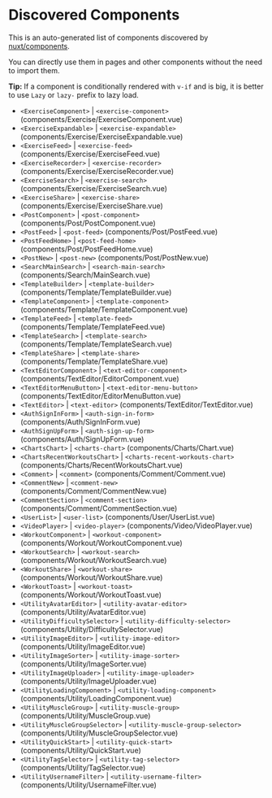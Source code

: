 # Discovered Components

This is an auto-generated list of components discovered by [nuxt/components](https://github.com/nuxt/components).

You can directly use them in pages and other components without the need to import them.

**Tip:** If a component is conditionally rendered with `v-if` and is big, it is better to use `Lazy` or `lazy-` prefix to lazy load.

- `<ExerciseComponent>` | `<exercise-component>` (components/Exercise/ExerciseComponent.vue)
- `<ExerciseExpandable>` | `<exercise-expandable>` (components/Exercise/ExerciseExpandable.vue)
- `<ExerciseFeed>` | `<exercise-feed>` (components/Exercise/ExerciseFeed.vue)
- `<ExerciseRecorder>` | `<exercise-recorder>` (components/Exercise/ExerciseRecorder.vue)
- `<ExerciseSearch>` | `<exercise-search>` (components/Exercise/ExerciseSearch.vue)
- `<ExerciseShare>` | `<exercise-share>` (components/Exercise/ExerciseShare.vue)
- `<PostComponent>` | `<post-component>` (components/Post/PostComponent.vue)
- `<PostFeed>` | `<post-feed>` (components/Post/PostFeed.vue)
- `<PostFeedHome>` | `<post-feed-home>` (components/Post/PostFeedHome.vue)
- `<PostNew>` | `<post-new>` (components/Post/PostNew.vue)
- `<SearchMainSearch>` | `<search-main-search>` (components/Search/MainSearch.vue)
- `<TemplateBuilder>` | `<template-builder>` (components/Template/TemplateBuilder.vue)
- `<TemplateComponent>` | `<template-component>` (components/Template/TemplateComponent.vue)
- `<TemplateFeed>` | `<template-feed>` (components/Template/TemplateFeed.vue)
- `<TemplateSearch>` | `<template-search>` (components/Template/TemplateSearch.vue)
- `<TemplateShare>` | `<template-share>` (components/Template/TemplateShare.vue)
- `<TextEditorComponent>` | `<text-editor-component>` (components/TextEditor/EditorComponent.vue)
- `<TextEditorMenuButton>` | `<text-editor-menu-button>` (components/TextEditor/EditorMenuButton.vue)
- `<TextEditor>` | `<text-editor>` (components/TextEditor/TextEditor.vue)
- `<AuthSignInForm>` | `<auth-sign-in-form>` (components/Auth/SignInForm.vue)
- `<AuthSignUpForm>` | `<auth-sign-up-form>` (components/Auth/SignUpForm.vue)
- `<ChartsChart>` | `<charts-chart>` (components/Charts/Chart.vue)
- `<ChartsRecentWorkoutsChart>` | `<charts-recent-workouts-chart>` (components/Charts/RecentWorkoutsChart.vue)
- `<Comment>` | `<comment>` (components/Comment/Comment.vue)
- `<CommentNew>` | `<comment-new>` (components/Comment/CommentNew.vue)
- `<CommentSection>` | `<comment-section>` (components/Comment/CommentSection.vue)
- `<UserList>` | `<user-list>` (components/User/UserList.vue)
- `<VideoPlayer>` | `<video-player>` (components/Video/VideoPlayer.vue)
- `<WorkoutComponent>` | `<workout-component>` (components/Workout/WorkoutComponent.vue)
- `<WorkoutSearch>` | `<workout-search>` (components/Workout/WorkoutSearch.vue)
- `<WorkoutShare>` | `<workout-share>` (components/Workout/WorkoutShare.vue)
- `<WorkoutToast>` | `<workout-toast>` (components/Workout/WorkoutToast.vue)
- `<UtilityAvatarEditor>` | `<utility-avatar-editor>` (components/Utility/AvatarEditor.vue)
- `<UtilityDifficultySelector>` | `<utility-difficulty-selector>` (components/Utility/DifficultySelector.vue)
- `<UtilityImageEditor>` | `<utility-image-editor>` (components/Utility/ImageEditor.vue)
- `<UtilityImageSorter>` | `<utility-image-sorter>` (components/Utility/ImageSorter.vue)
- `<UtilityImageUploader>` | `<utility-image-uploader>` (components/Utility/ImageUploader.vue)
- `<UtilityLoadingComponent>` | `<utility-loading-component>` (components/Utility/LoadingComponent.vue)
- `<UtilityMuscleGroup>` | `<utility-muscle-group>` (components/Utility/MuscleGroup.vue)
- `<UtilityMuscleGroupSelector>` | `<utility-muscle-group-selector>` (components/Utility/MuscleGroupSelector.vue)
- `<UtilityQuickStart>` | `<utility-quick-start>` (components/Utility/QuickStart.vue)
- `<UtilityTagSelector>` | `<utility-tag-selector>` (components/Utility/TagSelector.vue)
- `<UtilityUsernameFilter>` | `<utility-username-filter>` (components/Utility/UsernameFilter.vue)
